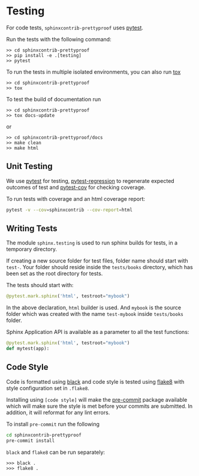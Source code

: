 # Testing

For code tests, `sphinxcontrib-prettyproof` uses [pytest](https://docs.pytest.org/).

Run the tests with the following command:

```shell
>> cd sphinxcontrib-prettyproof
>> pip install -e .[testing]
>> pytest
```

To run the tests in multiple isolated environments, you can also run [tox](https://tox.readthedocs.io/)

```shell
>> cd sphinxcontrib-prettyproof
>> tox
```

To test the build of documentation run

```shell
>> cd sphinxcontrib-prettyproof
>> tox docs-update
```

or

```shell
>> cd sphinxcontrib-prettyproof/docs
>> make clean
>> make html
```

## Unit Testing

We use [pytest](https://docs.pytest.org/en/latest/) for testing, [pytest-regression](https://pytest-regressions.readthedocs.io/en/latest/) to regenerate expected outcomes of test and [pytest-cov](https://pytest-cov.readthedocs.io/en/latest/) for checking coverage.

To run tests with coverage and an html coverage report:

```bash
pytest -v --cov=sphinxcontrib --cov-report=html
```

## Writing Tests

The module `sphinx.testing` is used to run sphinx builds for tests, in a temporary directory.

If creating a new source folder for test files, folder name should start with `test-`.
Your folder should reside inside the `tests/books` directory, which has been set as the root directory for tests.

The tests should start with:

```python
@pytest.mark.sphinx('html', testroot="mybook")
```
In the above declaration, `html` builder is used. And `mybook` is the source folder which was created with the name `test-mybook` inside `tests/books` folder.

Sphinx Application API is available as a parameter to all the test functions:

```python
@pytest.mark.sphinx('html', testroot="mybook")
def mytest(app):
```

## Code Style

Code is formatted using [black](https://github.com/ambv/black) and code style is tested using [flake8](http://flake8.pycqa.org) with style configuration set in `.flake8`.

Installing using `[code style]` will make the [pre-commit](https://pre-commit.com/) package available which will make sure the style is met before your commits are submitted. In addition, it will reformat for any lint errors.

To install `pre-commit` run the following

```bash
cd sphinxcontrib-prettyproof
pre-commit install
```

`black` and `flake8` can be run separately:

```shell
>>> black .
>>> flake8 .
```
